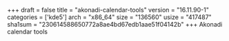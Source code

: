 +++
draft = false
title = "akonadi-calendar-tools"
version = "16.11.90-1"
categories = ['kde5']
arch = "x86_64"
size = "136560"
usize = "417487"
sha1sum = "230614588650772a8ae4bd67edb1aae51f04142b"
+++
Akonadi calendar tools